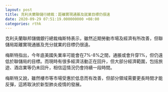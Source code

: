 ```yaml
---
layout: post
title: 克利夫蘭聯儲行總裁：距離實現通脹及就業目標仍很遠
date: 2020-09-29 07:51:19.000000000 +08:00
categories: rthk
---
```


克利夫蘭聯邦儲備銀行總裁梅斯特表示，雖然近期勞動市場及經濟有所改善，但聯儲局距離實現通脹及充分就業的目標仍很遠。

梅斯特指出，今年底美國失業率可能會在7%-8%之間，通脹或會升穿1%，但仍遠低於聯儲局的目標。而現時有很多經濟活動正在回升，但大部分經濟範圍，包括旅遊、酒店業等仍未回升，相信這情況仍會持續一段時間。

梅斯特又說，雖然樓市等市場受惠於低息而有改善，但部分領域需要更長時間才能反彈，這將取決於新型肺炎疫情的發展。
